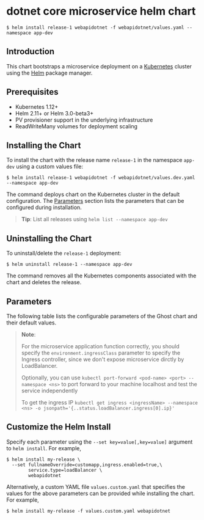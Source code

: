 # dotnet core microservice helm chart

```console
$ helm install release-1 webapidotnet -f webapidotnet/values.yaml --namespace app-dev
```

## Introduction

This chart bootstraps a microservice deployment on a [Kubernetes](http://kubernetes.io) cluster using the [Helm](https://helm.sh) package manager.


## Prerequisites

- Kubernetes 1.12+
- Helm 2.11+ or Helm 3.0-beta3+
- PV provisioner support in the underlying infrastructure
- ReadWriteMany volumes for deployment scaling

## Installing the Chart

To install the chart with the release name `release-1` in the namespace `app-dev` using a custom values file:

```console
$ helm install release-1 webapidotnet -f webapidotnet/values.dev.yaml --namespace app-dev 
```

The command deploys chart on the Kubernetes cluster in the default configuration. The [Parameters](#parameters) section lists the parameters that can be configured during installation.

> **Tip**: List all releases using `helm list --namespace app-dev`

## Uninstalling the Chart

To uninstall/delete the `release-1` deployment:

```console
$ helm uninstall release-1 --namespace app-dev
```

The command removes all the Kubernetes components associated with the chart and deletes the release.

## Parameters

The following table lists the configurable parameters of the Ghost chart and their default values.

> **Note**:
>
> For the microservice application function correctly, you should specify the `environment.ingressClass` parameter to specify the Ingress controller, since we don't expose microservice dirctly by LoadBalancer. 
>
> Optionally, you can use `kubectl port-forward <pod-name> <port> --namespace <ns>` to port forward to your machine localhost and test the service independently 
>
> To get the ingress IP `kubectl get ingress <ingressName> --namespace <ns> -o jsonpath='{..status.loadBalancer.ingress[0].ip}'`

## Customize the Helm Install

Specify each parameter using the `--set key=value[,key=value]` argument to `helm install`. For example,

```console
$ helm install my-release \
  --set fullnameOverride=customapp,ingress.enabled=true,\
        service.type=loadBalancer \
        webapidotnet
```

Alternatively, a custom YAML file `values.custom.yaml` that specifies the values for the above parameters can be provided while installing the chart. For example,

```console
$ helm install my-release -f values.custom.yaml webapidotnet
```